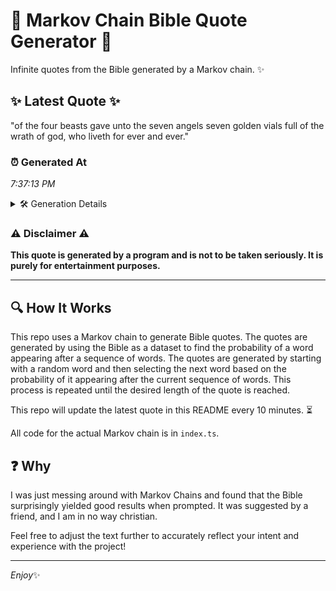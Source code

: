 # 📖 Markov Chain Bible Quote Generator 📖

Infinite quotes from the Bible generated by a Markov chain. ✨

## ✨ Latest Quote ✨
"of the four beasts gave unto the seven angels seven golden vials full of the wrath of god, who liveth for ever and ever."

### ⏰ Generated At
*7:37:13 PM*

<details>
    <summary>🛠️ Generation Details</summary>
    <p>
        <strong>🌱 Seed:</strong> of<br>
        <strong>🔄 Iterations:</strong> 23<br>
        <strong>📜 Context History:</strong><br>[ of ]: the<br>[ of, the ]: four<br>[ of, the, four ]: beasts<br>[ of, the, four, beasts ]: gave<br>[ of, the, four, beasts, gave ]: unto<br>[ of, the, four, beasts, gave, unto ]: the<br>[ the, four, beasts, gave, unto, the ]: seven<br>[ four, beasts, gave, unto, the, seven ]: angels<br>[ beasts, gave, unto, the, seven, angels ]: seven<br>[ gave, unto, the, seven, angels, seven ]: golden<br>[ unto, the, seven, angels, seven, golden ]: vials<br>[ the, seven, angels, seven, golden, vials ]: full<br>[ seven, angels, seven, golden, vials, full ]: of<br>[ angels, seven, golden, vials, full, of ]: the<br>[ seven, golden, vials, full, of, the ]: wrath<br>[ golden, vials, full, of, the, wrath ]: of<br>[ vials, full, of, the, wrath, of ]: god,<br>[ full, of, the, wrath, of, god, ]: who<br>[ of, the, wrath, of, god,, who ]: liveth<br>[ the, wrath, of, god,, who, liveth ]: for<br>[ wrath, of, god,, who, liveth, for ]: ever<br>[ of, god,, who, liveth, for, ever ]: and<br>[ god,, who, liveth, for, ever, and ]: ever.<br>
    </p>
</details>

### ⚠️ Disclaimer ⚠️
**This quote is generated by a program and is not to be taken seriously. It is purely for entertainment purposes.**

---

## 🔍 How It Works

This repo uses a Markov chain to generate Bible quotes. The quotes are generated by using the Bible as a dataset to find the probability of a word appearing after a sequence of words. The quotes are generated by starting with a random word and then selecting the next word based on the probability of it appearing after the current sequence of words. This process is repeated until the desired length of the quote is reached.

This repo will update the latest quote in this README every 10 minutes. ⏳

All code for the actual Markov chain is in `index.ts`.

## ❓ Why

I was just messing around with Markov Chains and found that the Bible surprisingly yielded good results when prompted. 
It was suggested by a friend, and I am in no way christian.

Feel free to adjust the text further to accurately reflect your intent and experience with the project!

---

*Enjoy*✨
